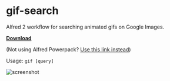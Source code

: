 gif-search
==========

Alfred 2 workflow for searching animated gifs on Google Images.

**[Download](https://github.com/KevinBongart/gif-search/blob/master/gif-search.alfredworkflow?raw=true)**

(Not using Alfred Powerpack? [Use this link instead](http://cl.ly/U88N))

Usage: `gif [query]`

![screenshot](http://cl.ly/U8Qq/gif-search.gif)
